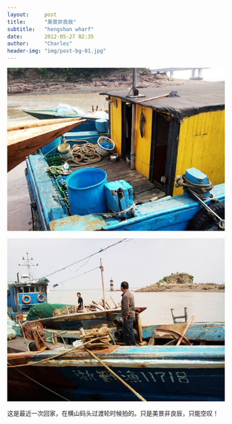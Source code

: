 ```yaml
---
layout:     post
title:      "美景非良辰"
subtitle:   "hengshan wharf"
date:       2012-05-27 02:35
author:     "Charles"
header-img: "img/post-bg-01.jpg"
---
```


![hengshanwharf2](/img/hengshanwharf2.jpg)

![hengshanwharf1](/img/hengshanwharf1.jpg)

这是最近一次回家，在横山码头过渡轮时候拍的。只是美景非良辰，只能空叹！